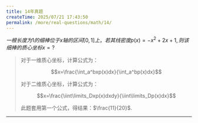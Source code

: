 ```yaml
---
title: 14年真题
createTime: 2025/07/21 17:43:50
permalink: /more/real-questions/math/14/
---
```


$一根长度为1的细棒位于x轴的区间[0,1]上，若其线密度p(x)=-x^2+2x+1,则该细棒的质心坐标x=?$

> 对于一维质心坐标，计算公式为：
> 
> $$x=\frac{\int_a^bxp(x)dx}{\int_a^bp(x)dx}$$
> 
> 对于二维质心坐标，计算公式为：
> 
> $$x=\frac{\iint\limits_Dxp(x)dxdy}{\iint\limits_Dp(x)dx}$$
> 
> 此题套用第一个公式，得结果：$\frac{11}{20}$.

---
